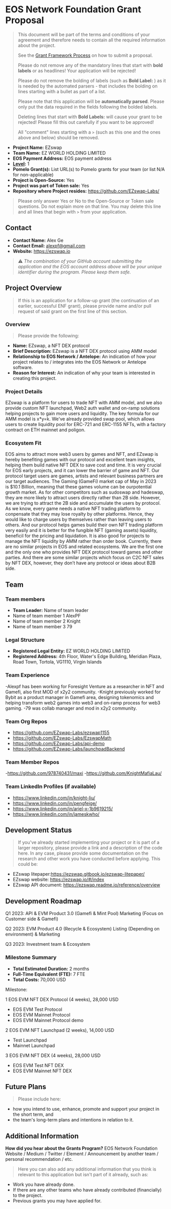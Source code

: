 # EOS Network Foundation Grant Proposal

> This document will be part of the terms and conditions of your agreement and therefore needs to contain all the required information about the project.
>
> See the [Grant Framework Process](https://github.com/eosnetworkfoundation/grant-framework#grant-process-for-new-proposals) on how to submit a proposal.
> 
> Please do not remove any of the mandatory lines that start with **bold labels** or as headlines! Your application will be rejected!
>
> Please do not remove the bolding of labels (such as **Bold Label:** ) as it is needed by the automated parsers - that includes the bolding on lines starting with a bullet as part of a list.
> 
> Please note that this application will be **automatically parsed**.  Please only put the data required in the fields following the bolded labels.
>
> Deleting lines that start with **Bold Labels:** will cause your grant to be rejected! Please fill this out carefully if you want to be approved!
>
> All "comment" lines starting with a `>` (such as this one and the ones above and below) should be removed.

- **Project Name:** EZswap
- **Team Name:** EZ WORLD HOLDING LIMITED
- **EOS Payment Address:** EOS payment address
- **[Level](https://github.com/eosnetworkfoundation/grant-framework#grant-levels):** 1
- **Pomelo Grant(s):** List URL(s) to Pomelo grants for your team (or list N/A for non-applicable)
- **Project is Open-Source:** Yes
- **Project was part of Token sale:** Yes
- **Repository where Project resides:** https://github.com/EZswap-Labs/
> Please only answer Yes or No to the Open-Source or Token sale questions.  Do not explain more on that line.  You may delete this line and all lines that begin with `>` from your application.

## Contact

- **Contact Name:** Alex Ge
- **Contact Email:** alexpf@gmail.com
- **Website:** https://ezswap.io

> ⚠️ *The combination of your GitHub account submitting the application and the EOS account address above will be your unique identifier during the program. Please keep them safe.*

## Project Overview

> If this is an application for a follow-up grant (the continuation of an earlier, successful ENF grant), please provide name and/or pull request of said grant on the first line of this section.

### Overview

> Please provide the following:

- **Name:** EZswap, a NFT DEX protocol
- **Brief Description:** EZswap is a NFT DEX protocol using AMM model 
- **Relationship to EOS Network / Antelope:** An indication of how your project relates to / integrates into the EOS Network or Antelope software.
- **Reason for Interest:** An indication of why your team is interested in creating this project.

### Project Details

EZswap is a platform for users to trade NFT with AMM model, and we also provide custom NFT launchpad, Web2 auth wallet and on-ramp solutions helping projects to gain more users and liquidity. The key formula for our AMM model is x\*y=k. 
We've already provided swap pool, which allows users to create liquidity pool for ERC-721 and ERC-1155 NFTs, with a factory contract on ETH mainnet and poligon.

### Ecosystem Fit

EOS aims to attract more web3 users by games and NFT, and EZswap is hereby benefiting games with our protocol and excellent team insights, helping them build native NFT DEX to save cost and time. It is very crucial for EOS early projects, and it can lower the barrier of game and NFT.
Our protocol target users are games, artists and relevant business partners are our target audiences. The Gaming (GameFi) market cap of May in 2023 is $10.1 Billion, meaning that these games volume can be ourpotential growth market. 
As for other competitors such as sudoswap and hadeswap, they are more likely to attract users directly rather than 2B side. However, we are trying to attract the 2B side and accumulate the users by protocol.
As we know, every game needs a native NFT trading platform to conpensate that they may lose royalty by other platforms. Hence, they would like to charge users by themselves rather than leaving users to others. 
And our protocol helps games build their own NFT trading platform very easily and it is better for the fungible NFT (gaming assets) liquidity, beneficil for the pricing and liquidation. It is also good for projects to manage the NFT liquidity by AMM rather than order book.
Currently, there are no similar projects in EOS and related ecosystems. We are the first one and the only one who provides NFT DEX protocol toward games and other parties. And there are some similar projects which focus on C2C NFT sales by NFT DEX, however, they don’t have any protocol or ideas about B2B side.

## Team

### Team members

- **Team Leader:** Name of team leader
- Name of team member 1 AlexPF
- Name of team member 2 Knight
- Name of team member 3 79

### Legal Structure
- **Registered Legal Entity:** EZ WORLD HOLDING LIMITED
- **Registered Address:** 4th Floor, Water's Edge Building, Meridian Plaza, Road Town, Tortola, VG1110, Virgin Islands

### Team Experience
-Alexpf has been working for Foresight Venture as a researcher in NFT and Gamefi, also first MOD of x2y2 community. 
-Knight previously worked for Bybit as a product manager in Gamefi area, designing tokenomics and helping transform web2 games into web3 and on-ramp process for web3 gaming.
-79 was collab manager and mod in x2y2 community.

### Team Org Repos

- https://github.com/EZswap-Labs/ezswap1155
- https://github.com/EZswap-Labs/EzswapMath
- https://github.com/EZswap-Labs/api-demo
- https://github.com/EZswap-Labs/launchpadBackend

### Team Member Repos

-https://github.com/978740431/maxi
-https://github.com/KnightMafiaLau/

### Team LinkedIn Profiles (if available)

- https://www.linkedin.com/in/knight-liu/
- https://www.linkedin.com/in/pengfeige/
- https://www.linkedin.com/in/ariel-x-1b9619215/
- https://www.linkedin.com/in/jameskwho/

## Development Status

> If you've already started implementing your project or it is part of a larger repository, please provide a link and a description of the code here. In any case, please provide some documentation on the research and other work you have conducted before applying. This could be:

- EZswap litepaper:https://ezswap.gitbook.io/ezswap-litepaper/
- EZswap website: https://ezswap.io/#/index
- EZswap API document: https://ezswap.readme.io/reference/overview

## Development Roadmap

Q1 2023: 
API & EVM
Product 3.0 (Gamefi & Mint Pool)
Marketing (Focus on Customer side & Gamefi)

Q2 2023: 
EVM
Product 4.0 (Recycle & Ecosystem)
Listing (Depending on environment) & Marketing

Q3 2023: 
Investment team & Ecosystem


### Milestone Summary

- **Total Estimated Duration:** 2 months
- **Full-Time Equivalent (FTE):** 7 FTE
- **Total Costs:** 70,000 USD

Milestone:

1 EOS EVM NFT DEX Protocol (4 weeks), 28,000 USD

- EOS EVM Test Protocol
- EOS EVM Mainnet Protocol
- EOS EVM Mainnet Protocol demo

2 EOS EVM NFT Launchpad (2 weeks), 14,000 USD

- Test Launchpad
- Mainnet Launchpad

3 EOS EVM NFT DEX (4 weeks), 28,000 USD

- EOS EVM Test NFT DEX
- EOS EVM Mainnet NFT DEX


## Future Plans

> Please include here:

- how you intend to use, enhance, promote and support your project in the short term, and
- the team's long-term plans and intentions in relation to it.


## Additional Information

**How did you hear about the Grants Program?** EOS Network Foundation Website / Medium / Twitter / Element / Announcement by another team / personal recommendation / etc.

> Here you can also add any additional information that you think is relevant to this application but isn't part of it already, such as:

- Work you have already done.
- If there are any other teams who have already contributed (financially) to the project.
- Previous grants you may have applied for.

